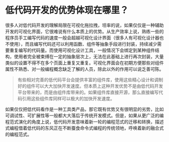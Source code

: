# 低代码开发的优势体现在哪里？

很多人对低代码开发的理解局限在可视化拖拉拽，坦率的说，如果仅仅是一种辅助开发的可视化界面，它很难说有什么本质上的优势。从生产效率上说，熟练一些的程序员手工编写代码的速度一般会超越可视化设计界面（很多人有可视化设计器也不使用），而且编写代码还可以利用函数、组件等抽象手段进行封装，持续减少需要重复编写的代码量。而使用可视化设计工具，一般情况下会绑定到某种组件结构，使用者完全被束缚在一定的抽象层次上，无法在此基础上进行再次封装，大量类似的设置不得不在多个页面上重复又重复。可视化界面会在初期方便那些对组件属性不熟悉、对一般编程概念缺乏了解的人员，除此以外的作用可以说乏善可陈。

> 有些相对完善的低代码平台会提供丰富的组件库，使用这些精心设计和调制好的组件可以大大加快开发速度。但本质上这种开发优势不是由低代码开发平台带来的，而是由组件库带来的。如果组件库直接开源，那么直接编写代码引用这些组件库同样可以极大的加快开发速度。

如果仅仅把低代码看作是一种工具类产品，那它既有优势又有很明显的劣势，比如可调试性、可扩展性等一般都大大落后于传统开发模式。但是，如果从更广泛的编程范式演化的角度上说，低代码开发意味着新一轮的编程范式的迁移和转换，描述式编程借着低代码的东风正在不断蚕食命令式编程的传统领地，呼唤着新的融合式的编程范式。
